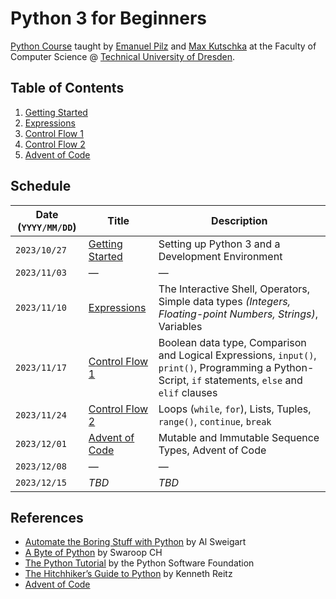 # Python 3 for Beginners

[Python Course](https://kurse.ifsr.de/course/301/) taught by [Emanuel Pilz](https://github.com/Emonadeo) and [Max Kutschka](https://github.com/devmaxde) at the Faculty of Computer Science @ [Technical University of Dresden](https://tu-dresden.de/).

## Table of Contents

1. [Getting Started](01_getting_started.md)
2. [Expressions](02_expressions.md)
3. [Control Flow 1](03_control_flow_1.md)
4. [Control Flow 2](03_control_flow_2.md)
5. [Advent of Code](04_advent_of_code.md)

## Schedule

| Date (`YYYY/MM/DD`) | Title                                    | Description                                                                                                 |
| ------------------- | ---------------------------------------- | ----------------------------------------------------------------------------------------------------------- |
| `2023/10/27`        | [Getting Started](01_getting_started.md) | Setting up Python 3 and a Development Environment                                                           |
| `2023/11/03`        | &mdash;                                  | &mdash;                                                                                                     |
| `2023/11/10`        | [Expressions](02_expressions.md)         | The Interactive Shell, Operators, Simple data types _(Integers, Floating-point Numbers, Strings)_, Variables |
| `2023/11/17`        | [Control Flow 1](03_control_flow_1.md)   | Boolean data type, Comparison and Logical Expressions, `input()`, `print()`, Programming a Python-Script, `if` statements, `else` and `elif` clauses |
| `2023/11/24`        | [Control Flow 2](03_control_flow_2.md)   | Loops (`while`, `for`), Lists, Tuples, `range()`, `continue`, `break` |
| `2023/12/01`        | [Advent of Code](04_advent_of_code.md)   | Mutable and Immutable Sequence Types, Advent of Code |
| `2023/12/08`        | &mdash; | &mdash; |
| `2023/12/15`        | _TBD_ | _TBD_ |

## References

- [Automate the Boring Stuff with Python](https://automatetheboringstuff.com/) by Al Sweigart
- [A Byte of Python](https://python.swaroopch.com/) by Swaroop CH
- [The Python Tutorial](https://docs.python.org/3/tutorial/index.html) by the Python Software Foundation
- [The Hitchhiker’s Guide to Python](https://docs.python-guide.org/) by Kenneth Reitz
- [Advent of Code](https://adventofcode.com/)
